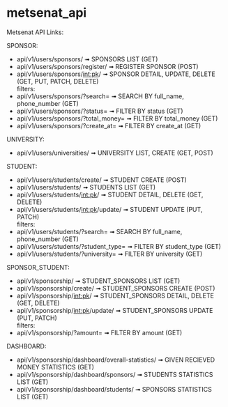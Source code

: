 # metsenat_api

Metsenat API Links:

SPONSOR:
* api/v1/users/sponsors/  ➟  SPONSORS LIST (GET)
* api/v1/users/sponsors/register/  ➟  REGISTER SPONSOR (POST)
* api/v1/users/sponsors/<int:pk>/  ➟  SPONSOR DETAIL, UPDATE, DELETE (GET, PUT, PATCH, DELETE)<br>
filters:
* api/v1/users/sponsors/?search=  ➟  SEARCH BY full_name, phone_number (GET)
* api/v1/users/sponsors/?status=  ➟  FILTER BY status (GET)
* api/v1/users/sponsors/?total_money=  ➟  FILTER BY total_money (GET)
* api/v1/users/sponsors/?create_at=  ➟  FILTER BY create_at (GET)


UNIVERSITY:
* api/v1/users/universities/  ➟  UNIVERSITY LIST, CREATE (GET, POST)


STUDENT:
* api/v1/users/students/create/  ➟  STUDENT CREATE (POST)
* api/v1/users/students/  ➟  STUDENTS LIST (GET)
* api/v1/users/students/<int:pk>/  ➟  STUDENT DETAIL, DELETE (GET, DELETE)
* api/v1/users/students/<int:pk>/update/  ➟  STUDENT UPDATE (PUT, PATCH) <br>
filters:
* api/v1/users/students/?search=  ➟  SEARCH BY full_name, phone_number (GET)
* api/v1/users/students/?student_type=  ➟  FILTER BY student_type (GET)
* api/v1/users/students/?university=  ➟  FILTER BY university (GET)


SPONSOR_STUDENT:
* api/v1/sponsorship/  ➟  STUDENT_SPONSORS LIST (GET)
* api/v1/sponsorship/create/  ➟  STUDENT_SPONSORS CREATE (POST)
* api/v1/sponsorship/<int:pk>/  ➟  STUDENT_SPONSORS DETAIL, DELETE (GET, DELETE)
* api/v1/sponsorship/<int:pk>/update/  ➟  STUDENT_SPONSORS UPDATE (PUT, PATCH) <br>
filters:
* api/v1/sponsorship/?amount=  ➟  FILTER BY amount (GET)


DASHBOARD:
* api/v1/sponsorship/dashboard/overall-statistics/  ➟  GIVEN RECIEVED MONEY STATISTICS (GET)
* api/v1/sponsorship/dashboard/sponsors/  ➟  STUDENTS STATISTICS LIST (GET)
* api/v1/sponsorship/dashboard/students/  ➟  SPONSORS STATISTICS LIST (GET)

